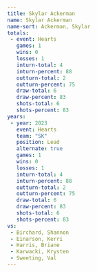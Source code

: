 ```yaml
---
title: Skylar Ackerman
name: Skylar Ackerman
name-sort: Ackerman, Skylar
totals:
 - event: Hearts
   games: 1
   wins: 0
   losses: 1
   inturn-total: 4
   inturn-percent: 88
   outturn-total: 2
   outturn-percent: 75
   draw-total: 6
   draw-percent: 83
   shots-total: 6
   shots-percent: 83
years:
 - year: 2023
   event: Hearts
   team: "SK"
   position: Lead
   alternate: true
   games: 1
   wins: 0
   losses: 1
   inturn-total: 4
   inturn-percent: 88
   outturn-total: 2
   outturn-percent: 75
   draw-total: 6
   draw-percent: 83
   shots-total: 6
   shots-percent: 83
vs:
 - Birchard, Shannon
 - Einarson, Kerri
 - Harris, Briane
 - Karwacki, Krysten
 - Sweeting, Val
---
```

